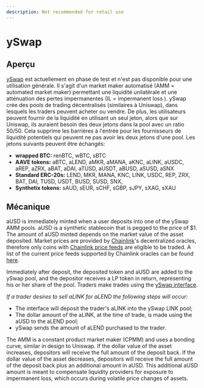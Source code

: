 ```yaml
---
description: Not recommended for retail use
---
```


# ySwap

## Aperçu

[ySwap](https://yswap.exchange/) est actuellement en phase de test et n'est pas disponible pour une utilisation générale. Il s'agit d'un market maker automatisé \(AMM = automated market maker\) permettant une liquidité unilatérale et une atténuation des pertes impermanentes \(IL = impermanent loss \). ySwap crée des pools de trading décentralisés \(similaires à Uniswap\), dans lesquels les traders peuvent acheter ou vendre. De plus, les utilisateurs peuvent fournir de la liquidité en utilisant un seul jeton, alors que sur Uniswap, ils auraient besoin des deux jetons dans la pool avec un ratio 50/50. Cela supprime les barrières à l'entrée pour les fournisseurs de liquidité potentiels qui peuvent ne pas avoir les deux jetons d'une pool. Les jetons suivants peuvent être échangés:

* **wrapped BTC:** renBTC, wBTC, sBTC
* **AAVE tokens:** aBTC, aLEND, aMKR, aMANA, aKNC, aLINK, aUSDC, aREP, aZRX, aBAT, aDAI, aTUSD, aUSDT, aBUSD, aSUSD, aSNX
* **Standard ERC-20s:** LEND, MKR, MANA, KNC, LINK, USDC, REP, ZRX, BAT, DAI, TUSD, USDT, BUSD, SUSD, SNX,
* **Synthetix tokens:** sAUD, sEUR, sCHF, sGBP, sJPY, sXAG, sXAU

## Mécanique

aUSD is immediately minted when a user deposits into one of the ySwap AMM pools. aUSD is a synthetic stablecoin that is pegged to the price of $1. The amount of aUSD minted depends on the market value of the asset deposited. Market prices are provided by [Chainlink](https://chain.link/)'s decentralized oracles, therefore only coins with [Chainlink price feeds](https://feeds.chain.link/) are eligible to be traded. A list of the current price feeds supported by Chainlink oracles can be found [here](https://feeds.chain.link/).

Immediately after deposit, the deposited token and aUSD are added to the ySwap pool, and the depositor receives a LP token in return, representing his or her share of the pool. Traders make trades using the [ySwap interface](https://yswap.exchange/).

_If a trader desires to sell aLINK for aLEND the following steps will occur:_

* The interface will deposit the trader's aLINK into the ySwap LINK pool;
* The dollar amount of the aLINK, at the time of trade, is made using the aUSD to the aLEND pool;
* ySwap sends the amount of aLEND purchased to the trader.

The AMM is a constant product market maker \(CPMM\) and uses a bonding curve, similar in design to Uniswap. If the dollar value of the asset increases, depositors will receive the full amount of the deposit back. If the dollar value of the asset decreases, depositors will receive the full amount of the deposit back plus an additional amount in aUSD. This additional aUSD amount is meant to compensate liquidity providers for exposure to impermanent loss, which occurs during volatile price changes of assets.

